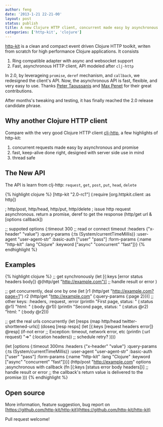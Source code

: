 ```yaml
---
author: feng
date: '2013-1-21 22-21-00'
layout: post
status: publish
title: A new Clojure HTTP client, concurrent made easy by asynchronous and promise
categories: ['http-kit', 'clojure']
---
```


[http-kit](https://github.com/http-kit/http-kit) is a clean and compact event driven Clojure HTTP toolkit, writen from scratch for high performance Clojure applications. It consists
1. Ring compatible adapter with async and websocket support
2. Fast, asynchronous HTTP client, API modeled after `clj-http`

In 2.0, by leverageing `promise`, `deref` mechanism, and `callback`, we redesigned the client's API. Now, the asynchronous API is fast, flexible, and very easy to use.
Thanks [Peter Taoussanis](https://github.com/ptaoussanis) and [Max Penet](https://github.com/mpenet) for their great contributions.

After months's tweaking and testing, it has finally reached the 2.0 release candidate phrase.

<!-- The API is carefully designed. -->

<!-- After a few months testing -->

## Why another Clojure HTTP client
Compare with the very good Clojure HTTP client [clj-http](https://github.com/dakrone/clj-http), a few highlights of http-kit:

1. concurrent requests made easy by asynchronous and promise
2. fast, keep-alive done right, designed with server side use in mind
3. thread safe

## The New API

The API is learn from clj-http: `request`, `get`, `post`, `put`, `head`, `delete`

{% highlight clojure %}
[http-kit "2.0-rc1"]
(:require [org.httpkit.client :as http])

; http/post, http/head, http/put, http/delete
; issue http request asynchronous. return a promise, deref to get the response
(http/get url & [options callback])

;; suppoted options
{:timeout 300 ;; read or connect timeout
 :headers {"x-header" "value"}
 :query-params {:ts (System/currentTimeMillis)}
 :user-agent "user-agent-str"
 :basic-auth ["user" "pass"]
 :form-params {:name "http-kit"
               :lang "Clojure"
               :keyword ["async" "concurrent" "fast"]}}
{% endhighlight %}

## Examples

{% highlight clojure %}
;; get synchronously
(let [{:keys [error status headers body]} @(http/get "http://example.com")]
  ;; handle result or error
  )

;; get concurrently, deal one by one
(let [r1 (http/get "http://example.com?page=1")
      r2 (http/get "http://example.com" {:query-params {:page 2}})]
  ;; other keys: :headers, :request, :error
  (println "First page, status: " (:status @r1) "html: " (:body @r1))
  (println "Second page, status: " (:status @r2) "html: " (:body @r2)))

;; get the real urls concurrently
(let [resps (map http/head twitter-shorttened-urls)]
  (doseq [resp resps]
    (let [{:keys [request headers error]} @resp]
      (if-not error ;; Exception: timeout, network error, etc
        (println (:url request) "=>" (:location headers))
        ;; schedule retry?
        ))))

(let [options {:timeout 300ms
               :headers {"x-header" "value"}
               :query-params {:ts (System/currentTimeMillis)}
               :user-agent "user-agent-str"
               :basic-auth ["user" "pass"]
               :form-params {:name "http-kit"
                             :lang "Clojure"
                             :keyword ["async" "concurrent" "fast"]}}]
  (http/post "http://example.com" options
            ;asynchronous with callback
             (fn [{:keys [status error body headers]}]
               ;; handle result or error
               ;; the callback's return value is delivered to the promise
               )))
{% endhighlight %}

## Open source

More information, feature suggestion, bug report on [https://github.com/http-kit/http-kit](https://github.com/http-kit/http-kit)

Pull request welcome!
